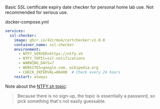 Basic SSL certificate expiry date checker for personal home lab use. 
Not recommended for serious use.

docker-compose.yml 
``` yml
services:
  ssl-checker:
    image: ghcr.io/42crmo4/certchecker:v1.0.0
    container_name: ssl-checker
    environment:
      - NTFY_SERVER=https://ntfy.sh
      - NTFY_TOPIC=ssl-notifications
      - WARNING_DAYS=7
      - WEBSITES=google.com, wikipedia.org
      - CHECK_INTERVAL=86400  # Check every 24 hours
    restart: always
```

Note about the [NTFY.sh topic](https://docs.ntfy.sh/publish/#publishing):
> Because there is no sign-up, the topic is essentially a password, so pick something that's not easily guessable.